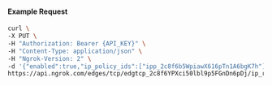 <!-- Code generated for API Clients. DO NOT EDIT. -->

#### Example Request

```bash
curl \
-X PUT \
-H "Authorization: Bearer {API_KEY}" \
-H "Content-Type: application/json" \
-H "Ngrok-Version: 2" \
-d '{"enabled":true,"ip_policy_ids":["ipp_2c8f6b5WpiawX616pTn1A6bgK7h"]}' \
https://api.ngrok.com/edges/tcp/edgtcp_2c8f6YPXci50lbl9p5FGnDn6pDj/ip_restriction
```
